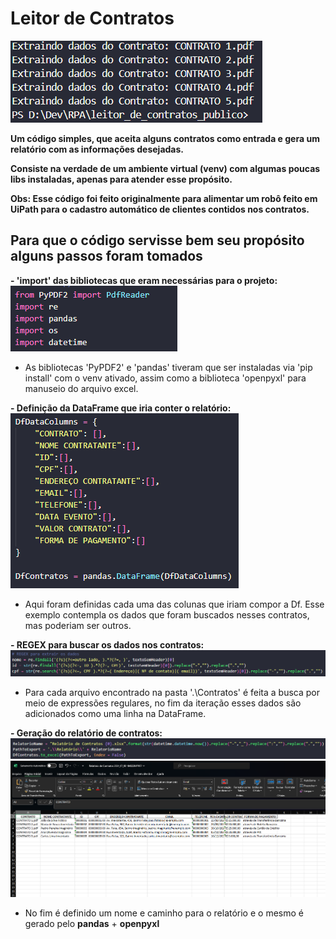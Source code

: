# Leitor de Contratos
![](/screenshots/screenshot1.png)

**Um código simples, que aceita alguns contratos como entrada e gera um relatório com as informações desejadas.**

**Consiste na verdade de um ambiente virtual (venv) com algumas poucas libs instaladas, apenas para atender esse propósito.**

**Obs: Esse código foi feito originalmente para alimentar um robô feito em UiPath para o cadastro automático de clientes contidos nos contratos.**

## Para que o código servisse bem seu propósito alguns passos foram tomados

**- 'import' das bibliotecas que eram necessárias para o projeto:**
![](/screenshots/screenshot2.png)

- As bibliotecas 'PyPDF2' e 'pandas' tiveram que ser instaladas via 'pip install' com o venv ativado, assim como a biblioteca 'openpyxl' para manuseio do arquivo excel.


**- Definição da DataFrame que iria conter o relatório:**
![](/screenshots/screenshot3.png)

- Aqui foram definidas cada uma das colunas que iriam compor a Df. Esse exemplo contempla os dados que foram buscados nesses contratos, mas poderiam ser outros.


**- REGEX para buscar os dados nos contratos:**
![](/screenshots/screenshot4.png)

- Para cada arquivo encontrado na pasta '.\Contratos' é feita a busca por meio de expressões regulares, no fim da iteração esses dados são adicionados como uma linha na DataFrame.


**- Geração do relatório de contratos:**
![](/screenshots/screenshot5.png)
![](/screenshots/screenshot6.png)

- No fim é definido um nome e caminho para o relatório e o mesmo é gerado pelo **pandas** + **openpyxl**
